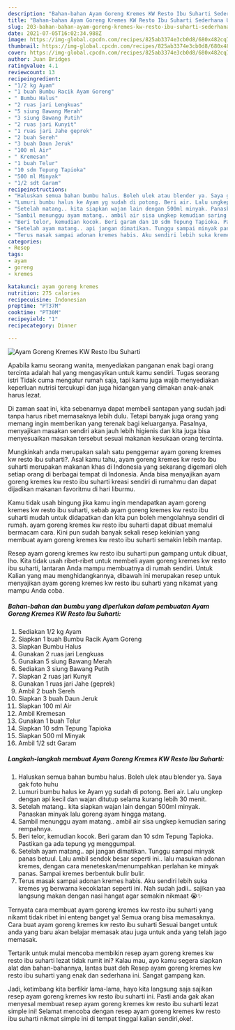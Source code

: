```yaml
---
description: "Bahan-bahan Ayam Goreng Kremes KW Resto Ibu Suharti Sederhana Untuk Jualan"
title: "Bahan-bahan Ayam Goreng Kremes KW Resto Ibu Suharti Sederhana Untuk Jualan"
slug: 203-bahan-bahan-ayam-goreng-kremes-kw-resto-ibu-suharti-sederhana-untuk-jualan
date: 2021-07-05T16:02:34.988Z
image: https://img-global.cpcdn.com/recipes/825ab3374e3cb0d8/680x482cq70/ayam-goreng-kremes-kw-resto-ibu-suharti-foto-resep-utama.jpg
thumbnail: https://img-global.cpcdn.com/recipes/825ab3374e3cb0d8/680x482cq70/ayam-goreng-kremes-kw-resto-ibu-suharti-foto-resep-utama.jpg
cover: https://img-global.cpcdn.com/recipes/825ab3374e3cb0d8/680x482cq70/ayam-goreng-kremes-kw-resto-ibu-suharti-foto-resep-utama.jpg
author: Juan Bridges
ratingvalue: 4.1
reviewcount: 13
recipeingredient:
- "1/2 kg Ayam"
- "1 buah Bumbu Racik Ayam Goreng"
- " Bumbu Halus"
- "2 ruas jari Lengkuas"
- "5 siung Bawang Merah"
- "3 siung Bawang Putih"
- "2 ruas jari Kunyit"
- "1 ruas jari Jahe geprek"
- "2 buah Sereh"
- "3 buah Daun Jeruk"
- "100 ml Air"
- " Kremesan"
- "1 buah Telur"
- "10 sdm Tepung Tapioka"
- "500 ml Minyak"
- "1/2 sdt Garam"
recipeinstructions:
- "Haluskan semua bahan bumbu halus. Boleh ulek atau blender ya. Saya gak foto huhu"
- "Lumuri bumbu halus ke Ayam yg sudah di potong. Beri air. Lalu ungkep dengan api kecil dan wajan ditutup selama kurang lebih 30 menit."
- "Setelah matang.. kita siapkan wajan lain dengan 500ml minyak. Panaskan minyak lalu goreng ayam hingga matang."
- "Sambil menunggu ayam matang.. ambil air sisa ungkep kemudian saring rempahnya."
- "Beri telor, kemudian kocok. Beri garam dan 10 sdm Tepung Tapioka. Pastikan ga ada tepung yg menggumpal."
- "Setelah ayam matang.. api jangan dimatikan. Tunggu sampai minyak panas betuul. Lalu ambil sendok besar seperti ini.. lalu masukan adonan kremes, dengan cara meneteskan/menumpahkan perlahan ke minyak panas. Sampai kremes berbentuk bulir bulir."
- "Terus masak sampai adonan kremes habis. Aku sendiri lebih suka kremes yg berwarna kecoklatan seperti ini. Nah sudah jadii.. sajikan yaa langsung makan dengan nasi hangat agar semakin nikmaat 😭✨"
categories:
- Resep
tags:
- ayam
- goreng
- kremes

katakunci: ayam goreng kremes 
nutrition: 275 calories
recipecuisine: Indonesian
preptime: "PT37M"
cooktime: "PT30M"
recipeyield: "1"
recipecategory: Dinner

---
```



![Ayam Goreng Kremes KW Resto Ibu Suharti](https://img-global.cpcdn.com/recipes/825ab3374e3cb0d8/680x482cq70/ayam-goreng-kremes-kw-resto-ibu-suharti-foto-resep-utama.jpg)

Apabila kamu seorang wanita, menyediakan panganan enak bagi orang tercinta adalah hal yang mengasyikan untuk kamu sendiri. Tugas seorang istri Tidak cuma mengatur rumah saja, tapi kamu juga wajib menyediakan keperluan nutrisi tercukupi dan juga hidangan yang dimakan anak-anak harus lezat.

Di zaman  saat ini, kita sebenarnya dapat membeli santapan yang sudah jadi tanpa harus ribet memasaknya lebih dulu. Tetapi banyak juga orang yang memang ingin memberikan yang terenak bagi keluarganya. Pasalnya, menyajikan masakan sendiri akan jauh lebih higienis dan kita juga bisa menyesuaikan masakan tersebut sesuai makanan kesukaan orang tercinta. 



Mungkinkah anda merupakan salah satu penggemar ayam goreng kremes kw resto ibu suharti?. Asal kamu tahu, ayam goreng kremes kw resto ibu suharti merupakan makanan khas di Indonesia yang sekarang digemari oleh setiap orang di berbagai tempat di Indonesia. Anda bisa menyajikan ayam goreng kremes kw resto ibu suharti kreasi sendiri di rumahmu dan dapat dijadikan makanan favoritmu di hari liburmu.

Kamu tidak usah bingung jika kamu ingin mendapatkan ayam goreng kremes kw resto ibu suharti, sebab ayam goreng kremes kw resto ibu suharti mudah untuk didapatkan dan kita pun boleh mengolahnya sendiri di rumah. ayam goreng kremes kw resto ibu suharti dapat dibuat memalui bermacam cara. Kini pun sudah banyak sekali resep kekinian yang membuat ayam goreng kremes kw resto ibu suharti semakin lebih mantap.

Resep ayam goreng kremes kw resto ibu suharti pun gampang untuk dibuat, lho. Kita tidak usah ribet-ribet untuk membeli ayam goreng kremes kw resto ibu suharti, lantaran Anda mampu membuatnya di rumah sendiri. Untuk Kalian yang mau menghidangkannya, dibawah ini merupakan resep untuk menyajikan ayam goreng kremes kw resto ibu suharti yang nikamat yang mampu Anda coba.

<!--inarticleads1-->

##### Bahan-bahan dan bumbu yang diperlukan dalam pembuatan Ayam Goreng Kremes KW Resto Ibu Suharti:

1. Sediakan 1/2 kg Ayam
1. Siapkan 1 buah Bumbu Racik Ayam Goreng
1. Siapkan  Bumbu Halus
1. Gunakan 2 ruas jari Lengkuas
1. Gunakan 5 siung Bawang Merah
1. Sediakan 3 siung Bawang Putih
1. Siapkan 2 ruas jari Kunyit
1. Gunakan 1 ruas jari Jahe (geprek)
1. Ambil 2 buah Sereh
1. Siapkan 3 buah Daun Jeruk
1. Siapkan 100 ml Air
1. Ambil  Kremesan
1. Gunakan 1 buah Telur
1. Siapkan 10 sdm Tepung Tapioka
1. Siapkan 500 ml Minyak
1. Ambil 1/2 sdt Garam




<!--inarticleads2-->

##### Langkah-langkah membuat Ayam Goreng Kremes KW Resto Ibu Suharti:

1. Haluskan semua bahan bumbu halus. Boleh ulek atau blender ya. Saya gak foto huhu
1. Lumuri bumbu halus ke Ayam yg sudah di potong. Beri air. Lalu ungkep dengan api kecil dan wajan ditutup selama kurang lebih 30 menit.
1. Setelah matang.. kita siapkan wajan lain dengan 500ml minyak. Panaskan minyak lalu goreng ayam hingga matang.
1. Sambil menunggu ayam matang.. ambil air sisa ungkep kemudian saring rempahnya.
1. Beri telor, kemudian kocok. Beri garam dan 10 sdm Tepung Tapioka. Pastikan ga ada tepung yg menggumpal.
1. Setelah ayam matang.. api jangan dimatikan. Tunggu sampai minyak panas betuul. Lalu ambil sendok besar seperti ini.. lalu masukan adonan kremes, dengan cara meneteskan/menumpahkan perlahan ke minyak panas. Sampai kremes berbentuk bulir bulir.
1. Terus masak sampai adonan kremes habis. Aku sendiri lebih suka kremes yg berwarna kecoklatan seperti ini. Nah sudah jadii.. sajikan yaa langsung makan dengan nasi hangat agar semakin nikmaat 😭✨




Ternyata cara membuat ayam goreng kremes kw resto ibu suharti yang nikamt tidak ribet ini enteng banget ya! Semua orang bisa memasaknya. Cara buat ayam goreng kremes kw resto ibu suharti Sesuai banget untuk anda yang baru akan belajar memasak atau juga untuk anda yang telah jago memasak.

Tertarik untuk mulai mencoba membikin resep ayam goreng kremes kw resto ibu suharti lezat tidak rumit ini? Kalau mau, ayo kamu segera siapkan alat dan bahan-bahannya, lantas buat deh Resep ayam goreng kremes kw resto ibu suharti yang enak dan sederhana ini. Sangat gampang kan. 

Jadi, ketimbang kita berfikir lama-lama, hayo kita langsung saja sajikan resep ayam goreng kremes kw resto ibu suharti ini. Pasti anda gak akan menyesal membuat resep ayam goreng kremes kw resto ibu suharti lezat simple ini! Selamat mencoba dengan resep ayam goreng kremes kw resto ibu suharti nikmat simple ini di tempat tinggal kalian sendiri,oke!.

